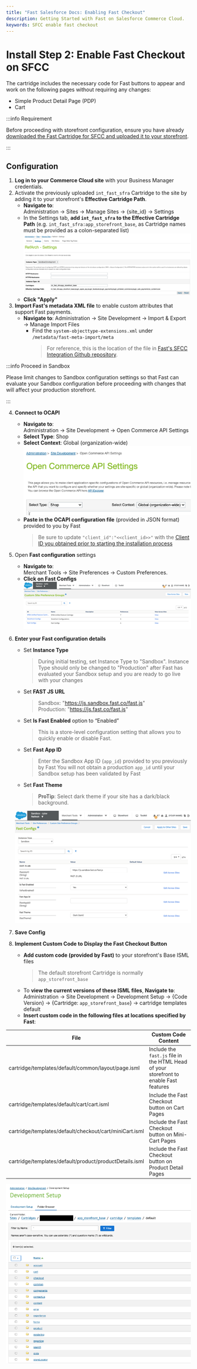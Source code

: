 ```yaml
---
title: "Fast Salesforce Docs: Enabling Fast Checkout"
description: Getting Started with Fast on Salesforce Commerce Cloud.
keywords: SFCC enable fast checkout
---
```


# Install Step 2: Enable Fast Checkout on SFCC

The cartridge includes the necessary code for Fast buttons to appear and work on the following pages without requiring any changes:

- Simple Product Detail Page (PDP)
- Cart

:::info Requirement

Before proceeding with storefront configuration, ensure you have already [downloaded the Fast Cartridge for SFCC and uploaded it to your storefront](./acquire-extension.md).

:::

## Configuration

1. **Log in to your Commerce Cloud site** with your Business Manager credentials.
2. Activate the previously uploaded `int_fast_sfra` Cartridge to the site by adding it to your storefront's **Effective Cartridge Path**.
   - **Navigate to**: <br />
     Administration → Sites → Manage Sites → {site_id} → Settings
   - In the Settings tab, **add `int_fast_sfra` to the Effective Cartridge Path** (e.g. `int_fast_sfra:app_storefront_base`, as Cartridge names must be provided as a colon-separated list)
     ![cartridge path](./images/cartridge_path.png)
   - **Click "Apply"**
3. **Import Fast's metadata XML file** to enable custom attributes that support Fast payments.
   - **Navigate to**: Administration → Site Development → Import & Export → Manage Import Files
     - Find the `system-objecttype-extensions.xml` under `/metadata/fast-meta-import/meta`
       > For reference, this is the location of the file in [Fast's SFCC Integration Github repository](https://github.com/fast-af/sfcc-integration/tree/master/sfcc_cartridge/metadata/fast-meta-import/meta).

:::info Proceed in Sandbox

Please limit changes to Sandbox configuration settings so that Fast can evaluate your Sandbox configuration before proceeding with changes that will affect your production storefront.

:::

4. **Connect to OCAPI**

   - **Navigate to**: <br />
     Administration → Site Development → Open Commerce API Settings
   - **Select Type**: Shop
   - **Select Context**: Global (organization-wide)
     ![Configuration Form](./images/ocapi-settings.png)
   - **Paste in the OCAPI configuration file** (provided in JSON format) provided to you by Fast
     > Be sure to update `"client_id":"<<client_id>>"` with the [Client ID you obtained prior to starting the installation process](../pre-install/requirements)

5. Open **Fast configuration** settings

   - **Navigate to**: <br/>
     Merchant Tools → Site Preferences → Custom Preferences.
   - **Click on Fast Configs**
     !["Configuration Link in the Admin panel](./images/image3.png)

6. **Enter your Fast configuration details**

   - Set **Instance Type**
     > During initial testing, set Instance Type to "Sandbox". Instance Type should only be changed to "Production" after Fast has evaluated your Sandbox setup and you are ready to go live with your changes
   - Set **FAST JS URL**
     > Sandbox: "https://js.sandbox.fast.co/fast.js" <br/>
     > Production: "https://js.fast.co/fast.js"
   - Set **Is Fast Enabled** option to “Enabled”
     > This is a store-level configuration setting that allows you to quickly enable or disable Fast.
   - Set **Fast App ID**
     > Enter the Sandbox App ID (`app_id`) provided to you previously by Fast
     > You will not obtain a production `app_id` until your Sandbox setup has been validated by Fast
   - Set **Fast Theme**
     > **ProTip**: Select dark theme if your site has a dark/black background.

   ![Configuration Form](./images/image4.png)

7. **Save Config**

8. **Implement Custom Code to Display the Fast Checkout Button**

   - **Add custom code (provided by Fast)** to your storefront's Base ISML files
     > The default storefront Cartridge is normally `app_storefront_base`
   - To **view the current versions of these ISML files**, **Navigate to**: <br />
     Administration → Site Development → Development Setup → {Code Version} → {Cartridge: `app_storefront_base`} → cartridge templates default
   - **Insert custom code in the following files at locations specified by Fast**:

| File                                                    | Custom Code Content                                                                    |
| ------------------------------------------------------- | -------------------------------------------------------------------------------------- |
| cartridge/templates/default/common/layout/page.isml     | Include the `fast.js` file in the HTML Head of your storefront to enable Fast features |
| cartridge/templates/default/cart/cart.isml              | Include the Fast Checkout button on Cart Pages                                         |
| cartridge/templates/default/checkout/cart/miniCart.isml | Include the Fast Checkout button on Mini-Cart Pages                                    |
| cartridge/templates/default/product/productDetails.isml | Include the Fast Checkout button on Product Detail Pages                               |

![ISML custom code](./images/storefront-isml-custom-code.png)

